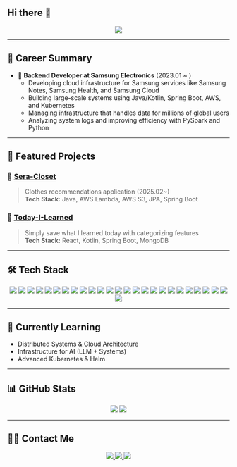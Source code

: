 ## Hi there 👋

<div align="center">
  <img src="https://capsule-render.vercel.app/api?type=cylinder&color=0:ff00ff,100:0000ff&height=120&text=Bang%20the%20world!&animation=scaleIn&fontColor=ffffff&fontSize=60" />
</div>

---

## 🎯 Career Summary
- 🏢 **Backend Developer at Samsung Electronics** (2023.01 ~ )
  - Developing cloud infrastructure for Samsung services like Samsung Notes, Samsung Health, and Samsung Cloud
  - Building large-scale systems using Java/Kotlin, Spring Boot, AWS, and Kubernetes
  - Managing infrastructure that handles data for millions of global users
  - Analyzing system logs and improving efficiency with PySpark and Python

---

## 📂 Featured Projects

### 🔹 [Sera-Closet](https://github.com/Sera-Virtual-Closet)
> Clothes recommendations application (2025.02~) </br>
**Tech Stack:** Java, AWS Lambda, AWS S3, JPA, Spring Boot 

### 🔹 [Today-I-Learned](https://github.com/eunhwa99/Today-I-Learned)
> Simply save what I learned today with categorizing features </br>
**Tech Stack:** React, Kotlin, Spring Boot, MongoDB  

---

## 🛠️ Tech Stack

<div align="center">
<img src="https://img.shields.io/badge/java-007396?style=for-the-badge&logo=OpenJDK&logoColor=white">
<img src="https://img.shields.io/badge/Spring-6DB33F?style=for-the-badge&logo=Spring&logoColor=white">
<img src="https://img.shields.io/badge/springboot-6DB33F?style=for-the-badge&logo=springboot&logoColor=white">
<img src="https://img.shields.io/badge/JUnit5-25A162?style=for-the-badge&logo=JUnit5&logoColor=white">
<img src="https://img.shields.io/badge/Hibernate-59666C?style=for-the-badge&logo=Hibernate&logoColor=white">
<img src="https://img.shields.io/badge/MySQL-4479A1?style=for-the-badge&logo=MySQL&logoColor=white">
<img src="https://img.shields.io/badge/MongoDB-47A248?style=for-the-badge&logo=MongoDB&logoColor=white"/>
<img src="https://img.shields.io/badge/Apache%20Kafka-000?style=for-the-badge&logo=apachekafka&logoColor=white"> 
<img src="https://img.shields.io/badge/Redis-DC382D?style=for-the-badge&logo=Redis&logoColor=white"> 
<img src="https://img.shields.io/badge/docker-%230db7ed.svg?style=for-the-badge&logo=docker&logoColor=white"> 
<img src="https://img.shields.io/badge/Amazon%20EC2-FF9900?style=for-the-badge&logo=Amazon%20EC2&logoColor=white">
<img src="https://img.shields.io/badge/Amazon%20S3-569A31?style=for-the-badge&logo=Amazon%20S3&logoColor=white">
<img src="https://img.shields.io/badge/Amazon AWS-232F3E?style=for-the-badge&logo=amazonaws&logoColor=white"/>    
<img src="https://img.shields.io/badge/grafana-%23F46800.svg?style=for-the-badge&logo=grafana&logoColor=white">
<img src="https://img.shields.io/badge/Prometheus-E6522C?style=for-the-badge&logo=Prometheus&logoColor=white">
<img src="https://img.shields.io/badge/Python-3776AB?style=for-the-badge&logo=Python&logoColor=white">
<img src="https://img.shields.io/badge/Node.js-339933?style=for-the-badge&logo=Node.js&logoColor=white">
<img src="https://img.shields.io/badge/HTML5-E34F26?style=for-the-badge&logo=HTML5&logoColor=white">
<img src="https://img.shields.io/badge/JavaScript-F7DF1E?style=for-the-badge&logo=JavaScript&logoColor=white">
<img src="https://img.shields.io/badge/React-61DAFB?style=for-the-badge&logo=React&logoColor=white">
<img src="https://img.shields.io/badge/Kotlin-7F52FF?style=for-the-badge&logo=Kotlin&logoColor=white">
<img src="https://img.shields.io/badge/Android-3DDC84?style=for-the-badge&logo=Android&logoColor=white">
<img src="https://img.shields.io/badge/Kubernetes-326CE5?style=for-the-badge&logo=Kubernetes&logoColor=white"/>
<img src="https://img.shields.io/badge/React-61DAFB?style=for-the-badge&logo=React&logoColor=white"/>
<img src="https://img.shields.io/badge/Linux-FCC624?style=for-the-badge&logo=Linux&logoColor=black"/>
<img src="https://img.shields.io/badge/Postman-FF6C37?style=for-the-badge&logo=Postman&logoColor=white"/>
</div>

---

## 🌱 Currently Learning
- Distributed Systems & Cloud Architecture
- Infrastructure for AI (LLM + Systems)
- Advanced Kubernetes & Helm

---

## 📊 GitHub Stats

<div align="center">
  <img src="https://github-readme-stats.vercel.app/api?username=eunhwa99&show_icons=true&theme=tokyonight" />
  <img src="https://github-readme-stats.vercel.app/api/top-langs/?username=eunhwa99&layout=compact&theme=tokyonight" />
</div>

---

## 🧑‍💻 Contact Me

<div align="center">
  <a href="https://silver-programmer.tistory.com">
    <img src="https://img.shields.io/badge/Tistory-000000?style=for-the-badge&logo=Tistory&logoColor=white" />
  </a>
  <a href="https://www.linkedin.com/in/eunhwa-park-20a286248">
    <img src="https://img.shields.io/badge/-LinkedIn-blue?style=for-the-badge&logo=Linkedin&logoColor=white" />
  </a>
  <a href="mailto:sophia99@gmail.com">
    <img src="https://img.shields.io/badge/Gmail-EA4335?style=for-the-badge&logo=Gmail&logoColor=white" />
  </a>
</div>

